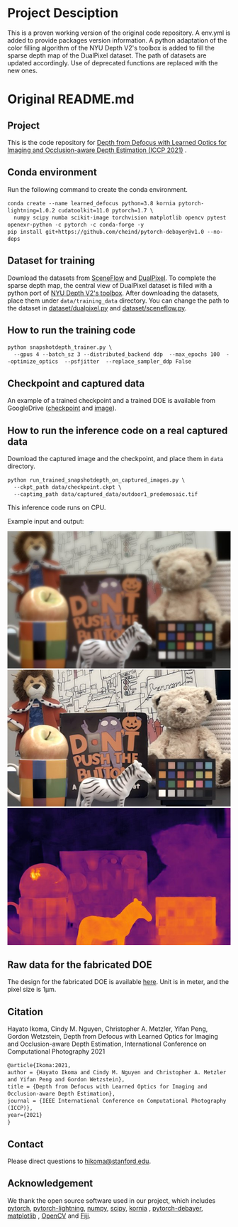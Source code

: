 # Project Desciption

This is a proven working version of the original code repository. A env.yml is added to provide packages version information. A python adaptation of the color filling algorithm of the NYU Depth V2's toolbox is added to fill the sparse depth map of the DualPixel dataset. The path of datasets are updated accordingly. Use of deprecated functions are replaced with the new ones. 




# Original README.md

## Project

This is the code repository
for [Depth from Defocus with Learned Optics for Imaging and Occlusion-aware Depth Estimation (ICCP 2021)](http://www.computationalimaging.org/publications/deepopticsdfd/)
.

## Conda environment

Run the following command to create the conda environment.

```shell
conda create --name learned_defocus python=3.8 kornia pytorch-lightning=1.0.2 cudatoolkit=11.0 pytorch=1.7 \
  numpy scipy numba scikit-image torchvision matplotlib opencv pytest openexr-python -c pytorch -c conda-forge -y
pip install git+https://github.com/cheind/pytorch-debayer@v1.0 --no-deps
```

## Dataset for training

Download the datasets
from [SceneFlow](https://lmb.informatik.uni-freiburg.de/resources/datasets/SceneFlowDatasets.en.html)
and [DualPixel](https://github.com/google-research/google-research/blob/master/dual_pixels/README.md). To complete the
sparse depth map, the central view of DualPixel dataset is filled
with a python port of [NYU Depth V2's toolbox](https://cs.nyu.edu/~silberman/datasets/nyu_depth_v2.html). After downloading the datasets,
place them under `data/training_data` directory. You can change the path to the dataset
in [dataset/dualpixel.py](dataset/dualpixel.py) and [dataset/sceneflow.py](dataset/sceneflow.py).

## How to run the training code

```shell
python snapshotdepth_trainer.py \
  --gpus 4 --batch_sz 3 --distributed_backend ddp  --max_epochs 100  --optimize_optics  --psfjitter  --replace_sampler_ddp False
```

## Checkpoint and captured data

An example of a trained checkpoint and a trained DOE is available from
GoogleDrive ([checkpoint](https://drive.google.com/file/d/1ZdenyEUhFq497QKQLI0VgIXYfLkMI778/view?usp=sharing)
and [image](https://drive.google.com/file/d/1rW6TspPHvpJSGFvxF4eP_gxroLy7Ico7/view?usp=sharing)).

## How to run the inference code on a real captured data

Download the captured image and the checkpoint, and place them in `data` directory.

```shell
python run_trained_snapshotdepth_on_captured_images.py \
  --ckpt_path data/checkpoint.ckpt \
  --captimg_path data/captured_data/outdoor1_predemosaic.tif 
```

This inference code runs on CPU.

Example input and output:

![Example input](result/indoor1_captimg.jpg)
![Example estimated image](result/indoor1_estimg.jpg)
![Example estimated depth](result/indoor1_estdepthmap.jpg)

## Raw data for the fabricated DOE

The design for the fabricated DOE is
available [here](https://drive.google.com/file/d/1kQtJn0rgH26193gOLoTiOfz8EKXZLIn4/view?usp=sharing). Unit is in meter,
and the pixel size is 1&mu;m.

## Citation

Hayato Ikoma, Cindy M. Nguyen, Christopher A. Metzler, Yifan Peng, Gordon Wetzstein, Depth from Defocus with Learned
Optics for Imaging and Occlusion-aware Depth Estimation, International Conference on Computational Photography 2021

```
@article{Ikoma:2021,
author = {Hayato Ikoma and Cindy M. Nguyen and Christopher A. Metzler and Yifan Peng and Gordon Wetzstein},
title = {Depth from Defocus with Learned Optics for Imaging and Occlusion-aware Depth Estimation},
journal = {IEEE International Conference on Computational Photography (ICCP)},
year={2021}
}
```

## Contact
Please direct questions to [hikoma@stanford.edu](hikoma@stanford.edu).

## Acknowledgement

We thank the open source software used in our project, which includes [pytorch](https://github.com/pytorch/pytorch),
[pytorch-lightning](https://github.com/PyTorchLightning/pytorch-lightning), [numpy](https://github.com/numpy/numpy),
[scipy](https://github.com/scipy/scipy), [kornia](https://github.com/kornia/kornia)
, [pytorch-debayer](https://github.com/cheind/pytorch-debayer), [matplotlib](https://github.com/matplotlib/matplotlib)
, [OpenCV](https://opencv.org/) and [Fiji](https://github.com/fiji/fiji).